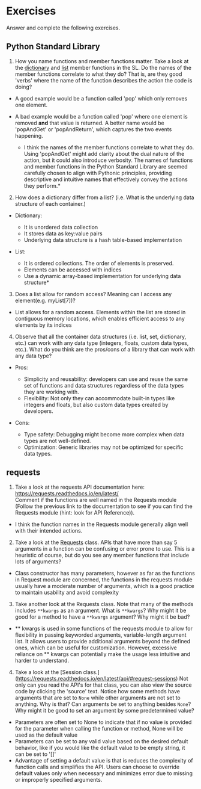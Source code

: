 # Exercises

Answer and complete the following exercises.

## Python Standard Library

1. How you name functions and member functions matter. Take a look at the [dictionary](https://docs.python.org/3/library/stdtypes.html#typesmapping) 
and [list](https://docs.python.org/3/library/stdtypes.html#sequence-types-list-tuple-range) member functions in the SL. 
Do the names of the member functions correlate to what they do? That is, are they good 'verbs' where the name of the function describes the action the code is doing? 
  - A good example would be a function called 'pop' which only removes one element.
  - A bad example would be a function called 'pop' where one element is removed **and** that value is returned. A better name would be 'popAndGet' or 'popAndReturn', which captures the two events happening.


    - I think the names of the member functions correlate to what they do. Using 'popAndGet' might add clarity about the dual nature of the action, but it could also introduce verbosity. The names of functions and member functions in the Python Standard Library are seemed carefully chosen to align with Pythonic principles, providing descriptive and intuitive names that effectively convey the actions they perform.*

2. How does a dictionary differ from a list? (i.e. What is the underlying data structure of each container.)

  - Dictionary:
    - It is unordered data collection
    - It stores data as key:value pairs
    - Underlying data structure is a hash table-based implementation 

  - List: 
    - It is ordered collections. The order of elements is preserved.
    - Elements can be accessed with indices
    - Use a dynamic array-based implementation for underlying data structure*

3. Does a list allow for random access? Meaning can I access any element(e.g. myList[7])?

  - List allows for a random access. Elements within the list are stored in contiguous memory locations, which enables efficient access to any elements by its indices

4. Observe that all the container data structures (i.e. list, set, dictionary, etc.) can work with any data type (integers, floats, custom data types, etc.). 
What do you think are the pros/cons of a library that can work with any data type?

  - Pros:
    - Simplicity and reusability: developers can use and reuse the same set of functions and data structures regardless of the data types they are working with. 
    - Flexibility: Not only they can accommodate built-in types like integers and floats, but also custom data types created by developers.

  - Cons:
    - Type safety: Debugging might become more complex when data types are not well-defined.
    - Optimization: Generic libraries may not be optimized for specific data types.


## requests

1. Take a look at the requests API documentation here: https://requests.readthedocs.io/en/latest/  
Comment if the functions are well named in the Requests module (Follow the previous link to the documentation to see if you can find the Requests module (hint: look for API Reference)).

  - I think the function names in the Requests module generally align well with their intended actions.

2. Take a look at the [Requests](https://requests.readthedocs.io/en/latest/api/#lower-level-classes) class. APIs that have more than say 5 arguments in a function can be confusing or error prone to use. This is a heuristic of course, but do you see any member functions that include lots of arguments?

  - Class constructor has many parameters, however as far as the functions in Request module are concerned, the functions in the requests module usually have a moderate number of arguments, which is a good practice to maintain usability and avoid complexity

3. Take another look at the Requests class. Note that many of the methods includes `**kwargs` as an argument. What is `**kwargs`? Why might it be good for a method to have a `**kwargs` argument? Why might it be bad?  

 - ** kwargs is used in some functions of the requests module to allow for flexibility in passing keyworded arguments, variable-length argument list. It allows users to provide additional arguments beyond the defined ones, which can be useful for customization. However, excessive reliance on ** kwargs can potentially make the usage less intuitive and harder to understand.

4. Take a look at the [Session class.] (https://requests.readthedocs.io/en/latest/api/#request-sessions) Not only can you read the API's for that class, you can also view the source code by clicking the 'source' text. 
Notice how some methods have arguments that are set to `None` while other arguments are not set to anything. Why is that? Can arguments be set to anything besides `None`? Why might it be good to set an argument by some predetermined value?


 - Parameters are often set to None to indicate that if no value is provided for the parameter when calling the function or method, None will be used as the default value
 - Parameters can be set to any valid value based on the desired default behavior, like if you would like the default value to be empty string, it can be set to '[]'
 - Advantage of setting a default value is that is reduces the complexity of function calls and simplifies the API. Users can choose to override default values only when necessary and minimizes error due to missing or improperly specified arguments.
